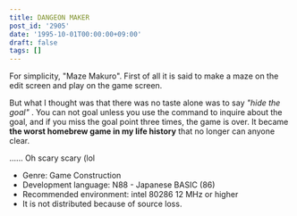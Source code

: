 ```yaml
---
title: DANGEON MAKER
post_id: '2905'
date: '1995-10-01T00:00:00+09:00'
draft: false
tags: []
---
```


For simplicity, "Maze Makuro". First of all it is said to make a maze on the edit screen and play on the game screen.

But what I thought was that there was no taste alone was to say _"hide the goal"_ . You can not goal unless you use the command to inquire about the goal, and if you miss the goal point three times, the game is over. It became **the worst homebrew game in my life history** that no longer can anyone clear.

...... Oh scary scary (lol

*   Genre: Game Construction
*   Development language: N88 - Japanese BASIC (86)
*   Recommended environment: intel 80286 12 MHz or higher
*   It is not distributed because of source loss.